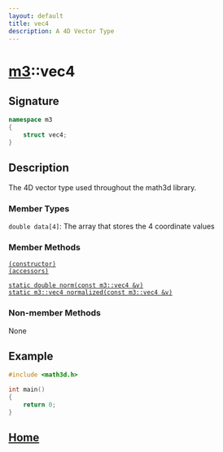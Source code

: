 ```yaml
---
layout: default
title: vec4
description: A 4D Vector Type
---
```


# [m3](https://developergy.github.io/math3d/)::vec4

## Signature

```c++
namespace m3
{
    struct vec4;
}
```

## Description

The 4D vector type used throughout the math3d library.

### Member Types

`double data[4]`: The array that stores the 4 coordinate values

### Member Methods

[`(constructor)`](../functions/vec4/constructor.md)  
[`(accessors)`](../functions/vec4/accessors.md)   

[`static double norm(const m3::vec4 &v)`](../functions/vec4/norm.md)  
[`static m3::vec4 normalized(const m3::vec4 &v)`]()

### Non-member Methods

None

## Example

```c++
#include <math3d.h>

int main()
{
    return 0;
}
```

## [Home](https://developergy.github.io/math3d/)